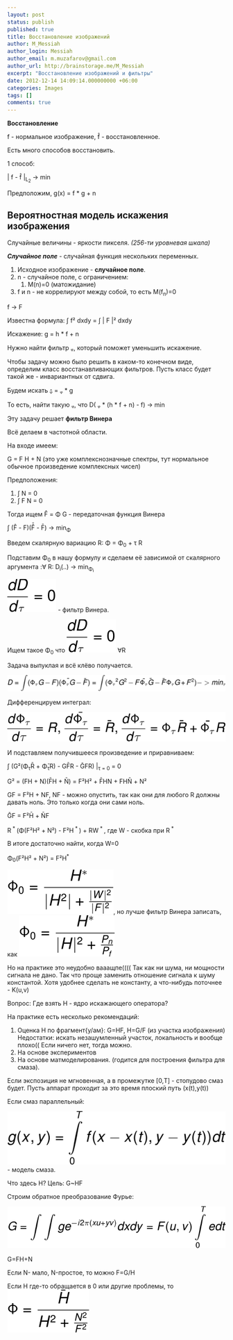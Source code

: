 ```yaml
---
layout: post
status: publish
published: true
title: Восстановление изображений
author: M_Messiah
author_login: Messiah
author_email: m.muzafarov@gmail.com
author_url: http://brainstorage.me/M_Messiah
excerpt: "Восстановление изображений и фильтры"
date: 2012-12-14 14:09:14.000000000 +06:00
categories: Images
tags: []
comments: true
---
```


**Восстановление**

f - нормальное изображение, f&#770; - восстановленное.

Есть много способов восстановить.



1 способ: 

| f - f&#770; |<sub>L<sub>2</sub></sub> -> min

Предположим, g(x) = f * g + n

## Вероятностная модель искажения изображения ##
Случайные величины - яркости пикселя. *(256-ти уровневая шкала)*

***Случайное поле*** - случайная функция нескольких переменных.

1.	Исходное изображение -&nbsp;**случайное поле**.
2.	n - случайное поле, с ограничением:
	1.	M(n)=0 (матожидание)
3.	f и n - не коррелируют между собой, то есть M(f<sub>n</sub>)=0

f -> F

Известна формула: &int; f&sup2; dxdy = &int; | F |&sup2; dxdy

Искажение: g = h * f + n

Нужно найти фильтр &#7529;, который поможет уменьшить искажение.

Чтобы задачу можно было решить в каком-то конечном виде, определим класс восстанавливающих фильтров. Пусть класс будет такой же - инвариантных от сдвига.

Будем искать &#7529;&#770; = &#7529; * g

То есть, найти такую &#7529;, что D( &#7529; * (h * f + n) - f) -> min

Эту задачу решает **фильтр Винера**

Всё делаем в частотной области.

На входе имеем:

G = F H + N (это уже комплекснозначные спектры, тут нормальное обычное произведение комплексных чисел)

Предположения:

1.	&int; N = 0
2.	&int; F N = 0

Тогда ищем F&#770; = &Phi; G - передаточная функция Винера

&int; (F&#770; - F)(F&#770;&#772; - F&#772;) -> min<sub>&Phi;</sub>

Введем скалярную вариацию R: &Phi; = &Phi;<sub>0</sub> + &tau; R

Подставим &Phi;<sub>0</sub> в нашу формулу и сделаем её зависимой от скалярного аргумента :&forall; R: D<sub>i</sub>(..) -> min<sub>&Phi;<sub>i</sub></sub>

![Viner filter](/img/viner_filter.svg) - фильтр Винера.

Ищем такое &Phi;<sub>0</sub> что ![Viner filter](/img/viner_filter.svg) &forall;R

Задача выпуклая и всё клёво получается.

![Viner Task](/img/viner_task.svg)

Дифференцируем интеграл:

![Viner Task Diff](/img/viner_task1.svg)

И подставляем получившееся произведение и приравниваем:

&int; (G&sup2;(&Phi;<sub>&tau;</sub>R&#772; + &Phi;&#772;<sub>&tau;</sub>R) - GF&#772;R - G&#772;FR) |<sub>&tau; = 0</sub> = 0

G&sup2; = (FH + N)(F&#772;H + N&#772;) = F&sup2;H&sup2; + F&#772;HN + FHN&#772; + N&sup2;

GF = F&sup2;H + NF, NF - можно опустить, так как они для любого R должны давать ноль. Это только когда они сами ноль.

G&#772;F = F&sup2;H&#772; + N&#772;F

R<sup> * </sup>(&Phi;(F&sup2;H&sup2; + N&sup2;) - F&sup2;H<sup> * </sup>) + RW<sup> * </sup>, где W - скобка при R<sup> * </sup>

В итоге достаточно найти, когда W=0

&Phi;<sub>0</sub>(F&sup2;H&sup2; + N&sup2;) = F&sup2;H<sup>*</sup>


![Viner Filter 1](/img/viner_filter1.svg), но лучше фильтр Винера записать, как ![Viner Filter 2](/img/viner_filter2.svg)

Но на практике это неудобно вааащпе(((( Так как ни шума, ни мощности сигнала не дано. Так что проще заменить отношение сигнала к шуму константой. Хотя удобнее сделать не константу, а что-нибудь поточнее - K(u,v)

Вопрос: Где взять H - ядро искажающего оператора?

На практике есть несколько рекомендаций:

1.	Оценка H по фрагмент{у/ам}:
	G=HF, H=G/F (из участка изображения) Недостатки: искать незашумленный участок, локальность и вообще плохо(( Если ничего нет, тогда можно.
2.	На основе экспериментов
3.	На основе матмоделирования. (годится для построения фильтра для смаза).

Если экспозиция не мгновенная, а в промежутке [0,T] - стопудово смаз будет. Пусть аппарат проходит за это время плоский путь (x(t),y(t))

Если смаз параллельный:

![Smaz](/img/model_smaz.svg) - модель смаза.

Что здесь H? Цель: G~HF

Строим обратное преобразование Фурье:

![Reverse Furie](/img/reverse_furie.svg)

G=FH+N

Если N- мало, N-простое, то можно F=G/H

Если H где-то обращается в 0 или другие проблемы, то ![Viner Task 6](/img/viner_task6.svg)


